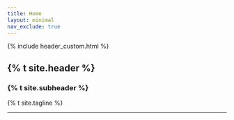 ```yaml
---
title: Home
layout: minimal
nav_exclude: true
---
```


{% include header_custom.html %}

<div class="text-center">
    <h2 class="fw-700 fs-8 header"> {% t site.header %} </h2>
    <h3 class="fw-700 fs-6 header"> {% t site.subheader %} </h3>
    {% t site.tagline %}
</div>

----

[^1]: [It can take up to 10 minutes for changes to your site to publish after you push the changes to GitHub](https://docs.github.com/en/pages/setting-up-a-github-pages-site-with-jekyll/creating-a-github-pages-site-with-jekyll#creating-your-site).

[Just the Docs]: https://just-the-docs.github.io/just-the-docs/
[GitHub Pages]: https://docs.github.com/en/pages
[README]: https://github.com/just-the-docs/just-the-docs-template/blob/main/README.md
[Jekyll]: https://jekyllrb.com
[GitHub Pages / Actions workflow]: https://github.blog/changelog/2022-07-27-github-pages-custom-github-actions-workflows-beta/
[use this template]: https://github.com/just-the-docs/just-the-docs-template/generate
